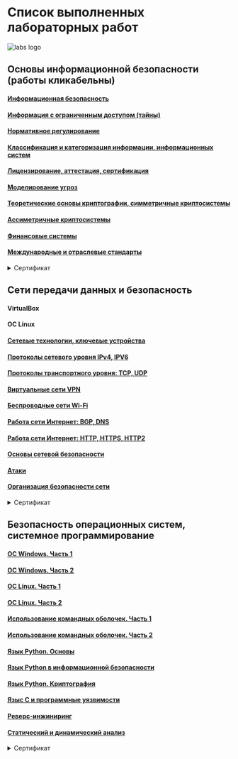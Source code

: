# **Список выполненных лабораторных работ**
![labs logo](https://content.spiceworksstatic.com/service.community/p/post_images/0000025549/53adc2b3/attached_image/axon.jpg)
## Основы информационной безопасности (работы кликабельны)
#### [Информационная безопасность](https://github.com/stockholmkingg/lab/blob/main/labs/base/infosec.md)
#### [Информация с ограниченным доступом (тайны)](https://github.com/stockholmkingg/lab/blob/main/labs/base/secret.md)
#### [Нормативное регулирование](https://github.com/stockholmkingg/lab/blob/main/labs/base/norma.md)
#### [Классификация и категоризация информации, информационных систем](https://github.com/stockholmkingg/lab/blob/main/labs/base/class.md)
#### [Лицензирование, аттестация, сертификация](https://github.com/stockholmkingg/lab/blob/main/labs/base/lic.md)
#### [Моделирование угроз](https://github.com/stockholmkingg/lab/blob/main/labs/base/model.md)
#### [Теоретические основы криптографии, симметричные криптосистемы](https://github.com/stockholmkingg/lab/blob/main/labs/base/theory.md)
#### [Ассиметричные криптосистемы](https://github.com/stockholmkingg/lab/blob/main/labs/base/crypto.md)
#### [Финансовые системы](https://github.com/stockholmkingg/lab/blob/main/labs/base/financial.md)
#### [Международные и отраслевые стандарты](https://github.com/stockholmkingg/lab/blob/main/labs/base/international.md)

<details><summary>Сертификат</summary>
<p>
    <img src=images/base.jpg>
</p>
</details>

## Сети передачи данных и безопасность
#### VirtualBox
#### OC Linux
#### [Сетевые технологии, ключевые устройства](https://github.com/stockholmkingg/lab/blob/main/labs/network/network.md)
#### [Протоколы сетевого уровня IPv4, IPV6](https://github.com/stockholmkingg/lab/blob/main/labs/network/IPv4%2C%20IPv6.md)
#### [Протоколы транспортного уровня: TCP, UDP](https://github.com/stockholmkingg/lab/blob/main/labs/network/TCP%2C%20UDP.md)
#### [Виртуальные сети VPN](https://github.com/stockholmkingg/lab/blob/main/labs/network/VPN.md)
#### [Беспроводные сети Wi-Fi](https://github.com/stockholmkingg/lab/blob/main/labs/network/Wi-Fi.md)
#### [Работа сети Интернет: BGP, DNS](https://github.com/stockholmkingg/lab/blob/main/labs/network/BGP%2C%20DNS.md)
#### [Работа сети Интернет: HTTP, HTTPS, HTTP2](https://github.com/stockholmkingg/lab/blob/main/labs/network/HTTP.md)
#### [Основы сетевой безопасности](https://github.com/stockholmkingg/lab/blob/main/labs/network/base%20network%20sec.md)
#### [Атаки](https://github.com/stockholmkingg/lab/blob/main/labs/network/attack.md)
#### [Организация безопасности сети](https://github.com/stockholmkingg/lab/blob/main/labs/network/org%20sec.md)

<details><summary>Сертификат</summary>
<p>
    <img src=images/network.jpg>
</p>
</details>

## Безопасность операционных систем, системное программирование
#### [ОС Windows. Часть 1](https://github.com/stockholmkingg/lab/blob/main/labs/os/win.md)
#### [ОС Windows. Часть 2](https://github.com/stockholmkingg/lab/blob/main/labs/os/win2.md)
#### [ОС Linux. Часть 1](https://github.com/stockholmkingg/lab/blob/main/labs/os/linux.md)
#### [ОС Linux. Часть 2](https://github.com/stockholmkingg/lab/blob/main/labs/os/linux2.md)
#### [Использование командных оболочек. Часть 1](https://github.com/stockholmkingg/lab/blob/main/labs/os/command.md)
#### [Использование командных оболочек. Часть 2](https://github.com/stockholmkingg/lab/blob/main/labs/os/command2.md)
#### [Язык Python. Основы](https://github.com/stockholmkingg/lab/blob/main/labs/os/pythonBASE.md)
#### [Язык Python в информационной безопасности](https://github.com/stockholmkingg/lab/blob/main/labs/os/pythonIB.md)
#### [Язык Python. Криптография](https://github.com/stockholmkingg/lab/blob/main/labs/os/pythonCRYPTO.md)
#### [Языс C и программные уязвимости](https://github.com/stockholmkingg/lab/blob/main/labs/os/C.md)
#### [Реверс-инжиниринг](https://github.com/stockholmkingg/lab/blob/main/labs/os/reverse.md)
#### [Статический и динамический анализ](https://github.com/stockholmkingg/lab/blob/main/labs/os/analysis.md)

<details><summary>Сертификат</summary>
<p>
    <img src=images/oc.jpg>
</p>
</details>
